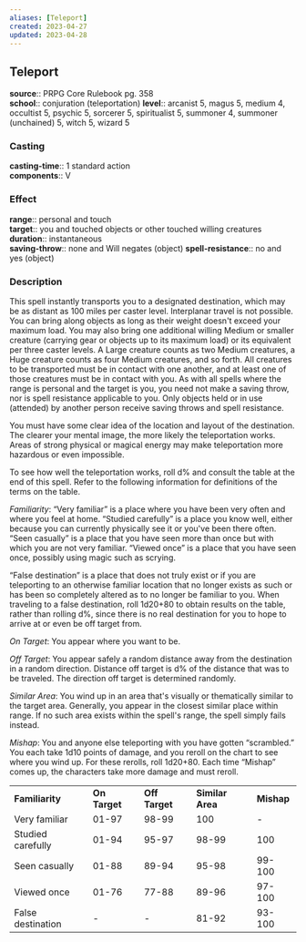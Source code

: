 ```yaml
---
aliases: [Teleport]
created: 2023-04-27
updated: 2023-04-28
---
```


## Teleport

**source**:: PRPG Core Rulebook pg. 358  
**school**:: conjuration (teleportation)
**level**:: arcanist 5, magus 5, medium 4, occultist 5, psychic 5, sorcerer 5, spiritualist 5, summoner 4, summoner (unchained) 5, witch 5, wizard 5

### Casting

**casting-time**:: 1 standard action  
**components**:: V

### Effect

**range**:: personal and touch  
**target**:: you and touched objects or other touched willing creatures  
**duration**:: instantaneous  
**saving-throw**:: none and Will negates (object)
**spell-resistance**:: no and yes (object)

### Description

This spell instantly transports you to a designated destination, which may be as distant as 100 miles per caster level. Interplanar travel is not possible. You can bring along objects as long as their weight doesn't exceed your maximum load. You may also bring one additional willing Medium or smaller creature (carrying gear or objects up to its maximum load) or its equivalent per three caster levels. A Large creature counts as two Medium creatures, a Huge creature counts as four Medium creatures, and so forth. All creatures to be transported must be in contact with one another, and at least one of those creatures must be in contact with you. As with all spells where the range is personal and the target is you, you need not make a saving throw, nor is spell resistance applicable to you. Only objects held or in use (attended) by another person receive saving throws and spell resistance.  
  
You must have some clear idea of the location and layout of the destination. The clearer your mental image, the more likely the teleportation works. Areas of strong physical or magical energy may make teleportation more hazardous or even impossible.  
  
To see how well the teleportation works, roll d% and consult the table at the end of this spell. Refer to the following information for definitions of the terms on the table.  
  
*Familiarity*: “Very familiar” is a place where you have been very often and where you feel at home. “Studied carefully” is a place you know well, either because you can currently physically see it or you've been there often. “Seen casually” is a place that you have seen more than once but with which you are not very familiar. “Viewed once” is a place that you have seen once, possibly using magic such as scrying.  
  
“False destination” is a place that does not truly exist or if you are teleporting to an otherwise familiar location that no longer exists as such or has been so completely altered as to no longer be familiar to you. When traveling to a false destination, roll 1d20+80 to obtain results on the table, rather than rolling d%, since there is no real destination for you to hope to arrive at or even be off target from.  
  
*On Target*: You appear where you want to be.  
  
*Off Target*: You appear safely a random distance away from the destination in a random direction. Distance off target is d% of the distance that was to be traveled. The direction off target is determined randomly.  
  
*Similar Area*: You wind up in an area that's visually or thematically similar to the target area. Generally, you appear in the closest similar place within range. If no such area exists within the spell's range, the spell simply fails instead.  
  
*Mishap*: You and anyone else teleporting with you have gotten “scrambled.” You each take 1d10 points of damage, and you reroll on the chart to see where you wind up. For these rerolls, roll 1d20+80. Each time “Mishap” comes up, the characters take more damage and must reroll.

|                   |               |                |                  |            |
|-------------------|---------------|----------------|------------------|------------|
| **Familiarity**   | **On Target** | **Off Target** | **Similar Area** | **Mishap** |
| Very familiar     | 01-97         | 98-99          | 100              | \-         |
| Studied carefully | 01-94         | 95-97          | 98-99            | 100        |
| Seen casually     | 01-88         | 89-94          | 95-98            | 99-100     |
| Viewed once       | 01-76         | 77-88          | 89-96            | 97-100     |
| False destination | \-            | \-             | 81-92            | 93-100     |
